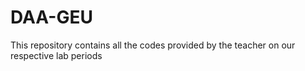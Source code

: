 # DAA-GEU
This repository contains all the codes provided by the teacher on our respective lab periods


